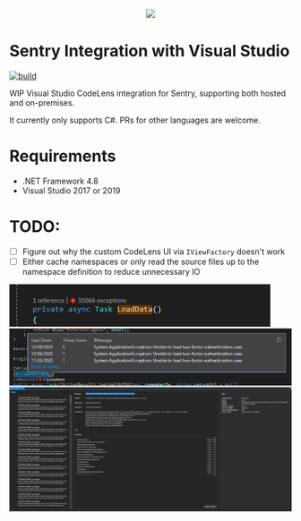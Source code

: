<p align="center">
  <a href="https://sentry.io" target="_blank" align="center">
    <img src="https://sentry-brand.storage.googleapis.com/sentry-logo-black.png" width="280">
  </a>
  <br />
</p>

Sentry Integration with Visual Studio
===========

[![build](https://github.com/getsentry/sentry-visualstudio/workflows/build/badge.svg?branch=master)](https://github.com/getsentry/sentry-visualstudio/actions?query=branch%3Amaster)

WIP Visual Studio CodeLens integration for Sentry, supporting both hosted and on-premises.

It currently only supports C#. PRs for other languages are welcome.

# Requirements
* .NET Framework 4.8
* Visual Studio 2017 or 2019

# TODO:
- [ ] Figure out why the custom CodeLens UI via `IViewFactory` doesn't work
- [ ] Either cache namespaces or only read the source files up to the namespace definition to reduce unnecessary IO

![CodeLens](.github/code-lens-ex-count.png)
![CodeLens exception ount](.github/code-lens.png)
![Window](.github/window.png)
